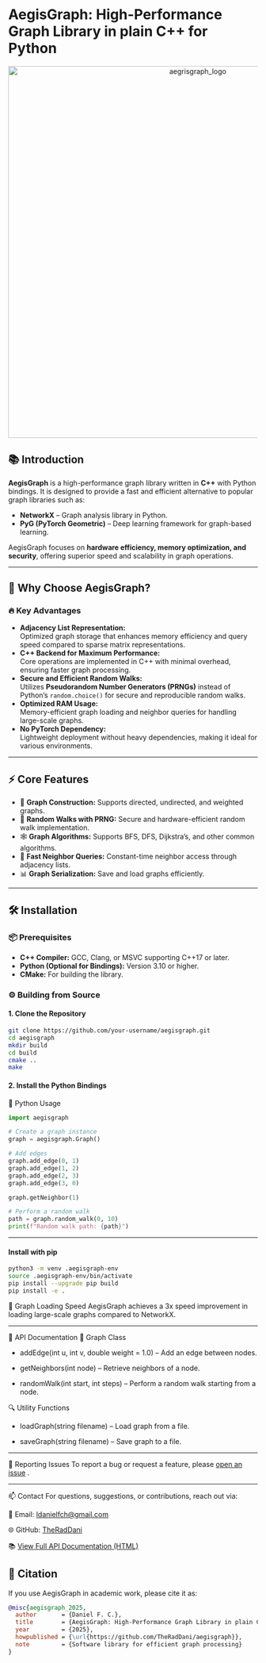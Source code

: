 AegisGraph: High-Performance Graph Library in plain C++ for Python
========


<p align="center">
  <img src="https://github.com/user-attachments/assets/ae4d763f-6c7a-4671-aa89-3e7e35bbdd37" alt="aegrisgraph_logo" style="display: block; margin: 0 auto; width: 750px; max-width: 100%;">
</p>

## 📚 Introduction
**AegisGraph** is a high-performance graph library written in **C++** with Python bindings. It is designed to provide a fast and efficient alternative to popular graph libraries such as:

- **NetworkX** – Graph analysis library in Python.
- **PyG (PyTorch Geometric)** – Deep learning framework for graph-based learning.

AegisGraph focuses on **hardware efficiency, memory optimization, and security**, offering superior speed and scalability in graph operations.

---

## 🎯 Why Choose AegisGraph?

### 🔥 Key Advantages
- **Adjacency List Representation:**  
  Optimized graph storage that enhances memory efficiency and query speed compared to sparse matrix representations.
- **C++ Backend for Maximum Performance:**  
  Core operations are implemented in C++ with minimal overhead, ensuring faster graph processing.
- **Secure and Efficient Random Walks:**  
  Utilizes **Pseudorandom Number Generators (PRNGs)** instead of Python’s `random.choice()` for secure and reproducible random walks.
- **Optimized RAM Usage:**  
  Memory-efficient graph loading and neighbor queries for handling large-scale graphs.
- **No PyTorch Dependency:**  
  Lightweight deployment without heavy dependencies, making it ideal for various environments.

---

## ⚡ Core Features
- 📡 **Graph Construction:** Supports directed, undirected, and weighted graphs.
- 🔄 **Random Walks with PRNG:** Secure and hardware-efficient random walk implementation.
- 🕸️ **Graph Algorithms:** Supports BFS, DFS, Dijkstra’s, and other common algorithms.
- 🧠 **Fast Neighbor Queries:** Constant-time neighbor access through adjacency lists.
- 📊 **Graph Serialization:** Save and load graphs efficiently.

---

## 🛠️ Installation

### 📦 Prerequisites
- **C++ Compiler:** GCC, Clang, or MSVC supporting C++17 or later.
- **Python (Optional for Bindings):** Version 3.10 or higher.
- **CMake:** For building the library.

### ⚙️ Building from Source

#### 1. Clone the Repository
```bash
git clone https://github.com/your-username/aegisgraph.git
cd aegisgraph
mkdir build
cd build
cmake ..
make
```

#### 2. Install the Python Bindings

🐍 Python Usage
```python
import aegisgraph

# Create a graph instance
graph = aegisgraph.Graph()

# Add edges
graph.add_edge(0, 1)
graph.add_edge(1, 2)
graph.add_edge(2, 3)
graph.add_edge(3, 0)

graph.getNeighbor(1)

# Perform a random walk
path = graph.random_walk(0, 10)
print(f"Random walk path: {path}")
```

---

#### Install with pip
```bash
python3 -m venv .aegisgraph-env
source .aegisgraph-env/bin/activate
pip install --upgrade pip build
pip install -e .
```


🚀 Graph Loading Speed
AegisGraph achieves a 3x speed improvement in loading large-scale graphs compared to NetworkX.

---

📄 API Documentation
🚀 Graph Class
* addEdge(int u, int v, double weight = 1.0) – Add an edge between nodes.

* getNeighbors(int node) – Retrieve neighbors of a node.

* randomWalk(int start, int steps) – Perform a random walk starting from a node.

🔍 Utility Functions
* loadGraph(string filename) – Load graph from a file.

* saveGraph(string filename) – Save graph to a file.

---

🐞 Reporting Issues
To report a bug or request a feature, please [open an issue](https://github.com/TheRadDani/aegisgraph/issues)
.

---

📫 Contact
For questions, suggestions, or contributions, reach out via:

📧 Email: ldanielfch@gmail.com

🌐 GitHub: [TheRadDani](https://github.com/TheRadDani/)

📚 [View Full API Documentation (HTML)](https://theraddani.github.io/aegisgraph/)

## 📖 Citation

If you use AegisGraph in academic work, please cite it as:

```bibtex
@misc{aegisgraph_2025,
  author       = {Daniel F. C.}, 
  title        = {AegisGraph: High-Performance Graph Library in plain C++ for Python},
  year         = {2025},
  howpublished = {\url{https://github.com/TheRadDani/aegisgraph}},
  note         = {Software library for efficient graph processing}
}